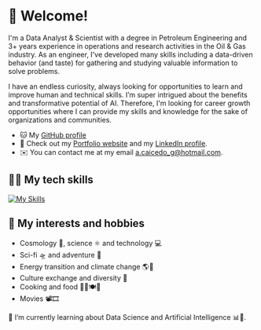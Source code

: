 # 👋 **Welcome!**

I'm a Data Analyst & Scientist with a degree in Petroleum Engineering and 3+ years experience in operations and research activities in the Oil & Gas industry. As an engineer, I've developed many skills including a data-driven behavior (and taste) for gathering and studying valuable information to solve problems.

I have an endless curiosity, always looking for opportunities to learn and improve human and technical skills. I’m super intrigued about the benefits and transformative potential of AI. Therefore, I'm looking for career growth opportunities where I can provide my skills and knowledge for the sake of organizations and communities.

- 🐱 My [GitHub profile](https://github.com/alexcaicedo)
- 💼 Check out my [Portfolio website](https://alexcaicedo.github.io) and my [LinkedIn profile](https://www.linkedin.com/in/alexcaicedo).
- ✉️ You can contact me at my email a.caicedo_g@hotmail.com.

## 🧑‍💻 **My tech skills**

[![My Skills](https://skillicons.dev/icons?i=bash,linux,md,git,github,py,postgres,docker,html,css,vscode,discord,autocad)](https://skillicons.dev)

## 👀 **My interests and hobbies**

- Cosmology 🌠, science ⚛️ and technology 💻
- Sci-fi 🛸 and adventure 🧝
- Energy transition and climate change 🌎🌳
- Culture exchange and diversity 🌈
- Cooking and food 🧑‍🍳🍽️🥐
- Movies 📽️🎞️

🌱 I’m currently learning about Data Science and Artificial Intelligence 📊🤖.
